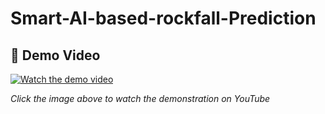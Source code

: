 
# Smart-AI-based-rockfall-Prediction
## 🎥 Demo Video

[![Watch the demo video](https://img.youtube.com/vi/0nOUVr95HLw/0.jpg)](https://www.youtube.com/watch?v=0nOUVr95HLw)

*Click the image above to watch the demonstration on YouTube*
